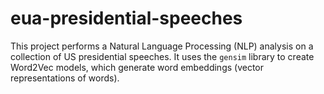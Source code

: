 # eua-presidential-speeches
This project performs a Natural Language Processing (NLP) analysis on a collection of US presidential speeches. It uses the `gensim` library to create Word2Vec models, which generate word embeddings (vector representations of words). 
